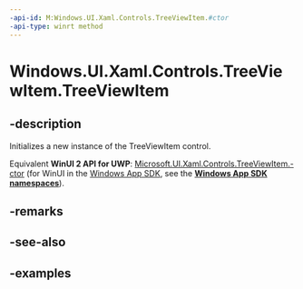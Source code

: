 ```yaml
---
-api-id: M:Windows.UI.Xaml.Controls.TreeViewItem.#ctor
-api-type: winrt method
---
```


<!-- Method syntax.
public TreeViewItem.TreeViewItem()
-->

# Windows.UI.Xaml.Controls.TreeViewItem.TreeViewItem

## -description

Initializes a new instance of the TreeViewItem control.

Equivalent **WinUI 2 API for UWP**: [Microsoft.UI.Xaml.Controls.TreeViewItem.-ctor](/windows/winui/api/microsoft.ui.xaml.controls.treeviewitem.-ctor) (for WinUI in the [Windows App SDK](/windows/apps/windows-app-sdk/), see the **[Windows App SDK namespaces](/windows/windows-app-sdk/api/winrt/)**).

## -remarks

## -see-also

## -examples

